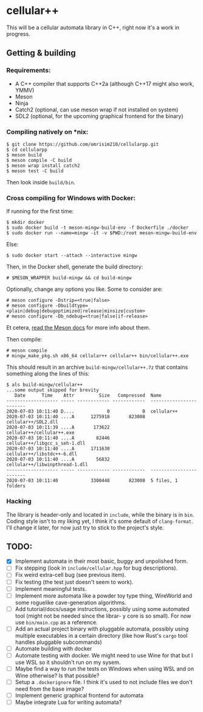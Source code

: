 # cellular++

This will be a cellular automata library in C++, right now it's a work in progress.

## Getting & building

### Requirements:
 * A C++ compiler that supports C++2a (although C++17 might also work, YMMV)
 * Meson
 * Ninja
 * Catch2 (optional, can use meson wrap if not installed on system)
 * SDL2 (optional, for the upcoming graphical frontend for the binary)

### Compiling natively on *nix:

```
$ git clone https://github.com/omrisim210/cellularpp.git
$ cd cellularpp
$ meson build
$ meson compile -C build
$ meson wrap install catch2
$ meson test -C build
```

Then look inside `build/bin`.

### Cross compiling for Windows with Docker:

If running for the first time:
```
$ mkdir docker
$ sudo docker build -t meson-mingw-build-env -f Dockerfile ./docker
$ sudo docker run --name=mingw -it -v $PWD:/root meson-mingw-build-env
```

Else:

```
$ sudo docker start --attach --interactive mingw
```

Then, in the Docker shell, generate the build directory:

```
# $MESON_WRAPPER build-mingw && cd build-mingw
```

Optionally, change any options you like. Some to consider are:

```
# meson configure -Dstrip=<true|false>
# meson configure -Dbuildtype=<plain|debug|debugoptimized|release|minsize|custom>
# meson configure -Db_ndebug=<true|false|if-release>
```

Et cetera, [read the Meson docs](https://mesonbuild.com/Builtin-options.html) for more info about them.

Then compile:
```
# meson compile
# mingw_make_pkg.sh x86_64 cellular++ cellular++ bin/cellular++.exe
```

This should result in an archive `build-mingw/cellular++.7z` that contains something along the lines of this:

```
$ als build-mingw/cellular++
...some output skipped for brevity
   Date      Time    Attr         Size   Compressed  Name
------------------- ----- ------------ ------------  ------------------------
2020-07-03 10:11:40 D....            0            0  cellular++
2020-07-03 10:11:40 ....A      1275918       823008  cellular++/SDL2.dll
2020-07-03 10:11:39 ....A       173622               cellular++/cellular++.exe
2020-07-03 10:11:40 ....A        82446               cellular++/libgcc_s_seh-1.dll
2020-07-03 10:11:40 ....A      1711630               cellular++/libstdc++-6.dll
2020-07-03 10:11:40 ....A        56832               cellular++/libwinpthread-1.dll
------------------- ----- ------------ ------------  ------------------------
2020-07-03 10:11:40            3300448       823008  5 files, 1 folders
```

### Hacking
The library is header-only and located in `include`, while the binary is in `bin`.
Coding style isn't to my liking yet, I think it's some default of `clang-format`.
I'll change it later, for now just try to stick to the project's style.


## TODO:

- [x] Implement automata in their most basic, buggy and unpolished form.
- [ ] Fix stepping (look in `include/cellular.hpp` for bug descriptions).
- [ ] Fix weird extra-cell bug (see previous item).
- [ ] Fix testing (the test just doesn't seem to work).
- [ ] Implement meaningful tests.
- [ ] Implement more automata like a powder toy type thing, WireWorld and some roguelike cave-generation algorithms.
- [ ] Add tutorial/docs/usage instructions, possibly using some automated tool (might not be needed since the librar- y core is so small). For now use `bin/main.cpp` as a reference.
- [ ] Add an actual project binary with pluggable automata, possibly using multiple executables in a certain directory (like how Rust's `cargo` tool handles pluggable subcommands)
- [ ] Automate building with docker
- [ ] Automate testing with docker. We might need to use Wine for that but I use WSL so it shouldn't run on my sysem.
- [ ] Maybe find a way to run the tests on Windows when using WSL and on Wine otherwise? Is that possible?
- [ ] Setup a `.dockerignore` file. I think it's used to not include files we don't need from the base image?
- [ ] Implement generic graphical frontend for automata
- [ ] Maybe integrate Lua for writing automata?
